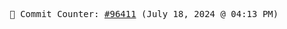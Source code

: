 <p align="center">
    <samp>
        📮 Commit Counter: <a href="https://github.com/Javascript-void0/Javascript-void0/commits/main">#96411</a> (July 18, 2024 @ 04:13 PM)
    </samp>
</p>